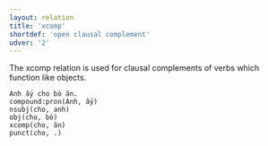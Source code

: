 ```yaml
---
layout: relation
title: 'xcomp'
shortdef: 'open clausal complement'
udver: '2'
---
```


The xcomp relation is used for clausal complements of verbs which function like objects.

~~~ sdparse
Anh ấy cho bò ăn.
compound:pron(Anh, ấy)
nsubj(cho, anh)
obj(cho, bò)
xcomp(cho, ăn)
punct(cho, .)
~~~

<!-- Interlanguage links updated Po 11. listopadu 2024, 20:11:30 CET -->

